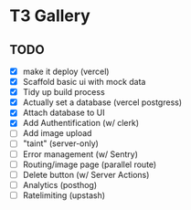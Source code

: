 # T3 Gallery

## TODO

- [x] make it deploy (vercel)
- [x] Scaffold basic ui with mock data
- [x] Tidy up build process
- [x] Actually set a database (vercel postgress)
- [x] Attach database to UI
- [x] Add Authentification (w/ clerk)
- [ ] Add image upload
- [ ] "taint" (server-only)
- [ ] Error management (w/ Sentry)
- [ ] Routing/image page (parallel route)
- [ ] Delete button (w/ Server Actions)
- [ ] Analytics (posthog)
- [ ] Ratelimiting (upstash)